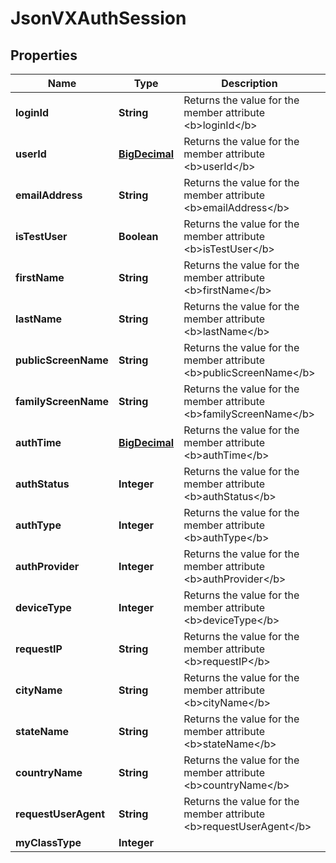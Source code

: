 
# JsonVXAuthSession

## Properties
Name | Type | Description | Notes
------------ | ------------- | ------------- | -------------
**loginId** | **String** | Returns the value for the member attribute &lt;b&gt;loginId&lt;/b&gt; |  [optional]
**userId** | [**BigDecimal**](BigDecimal.md) | Returns the value for the member attribute &lt;b&gt;userId&lt;/b&gt; |  [optional]
**emailAddress** | **String** | Returns the value for the member attribute &lt;b&gt;emailAddress&lt;/b&gt; |  [optional]
**isTestUser** | **Boolean** | Returns the value for the member attribute &lt;b&gt;isTestUser&lt;/b&gt; |  [optional]
**firstName** | **String** | Returns the value for the member attribute &lt;b&gt;firstName&lt;/b&gt; |  [optional]
**lastName** | **String** | Returns the value for the member attribute &lt;b&gt;lastName&lt;/b&gt; |  [optional]
**publicScreenName** | **String** | Returns the value for the member attribute &lt;b&gt;publicScreenName&lt;/b&gt; |  [optional]
**familyScreenName** | **String** | Returns the value for the member attribute &lt;b&gt;familyScreenName&lt;/b&gt; |  [optional]
**authTime** | [**BigDecimal**](BigDecimal.md) | Returns the value for the member attribute &lt;b&gt;authTime&lt;/b&gt; |  [optional]
**authStatus** | **Integer** | Returns the value for the member attribute &lt;b&gt;authStatus&lt;/b&gt; |  [optional]
**authType** | **Integer** | Returns the value for the member attribute &lt;b&gt;authType&lt;/b&gt; |  [optional]
**authProvider** | **Integer** | Returns the value for the member attribute &lt;b&gt;authProvider&lt;/b&gt; |  [optional]
**deviceType** | **Integer** | Returns the value for the member attribute &lt;b&gt;deviceType&lt;/b&gt; |  [optional]
**requestIP** | **String** | Returns the value for the member attribute &lt;b&gt;requestIP&lt;/b&gt; |  [optional]
**cityName** | **String** | Returns the value for the member attribute &lt;b&gt;cityName&lt;/b&gt; |  [optional]
**stateName** | **String** | Returns the value for the member attribute &lt;b&gt;stateName&lt;/b&gt; |  [optional]
**countryName** | **String** | Returns the value for the member attribute &lt;b&gt;countryName&lt;/b&gt; |  [optional]
**requestUserAgent** | **String** | Returns the value for the member attribute &lt;b&gt;requestUserAgent&lt;/b&gt; |  [optional]
**myClassType** | **Integer** |  |  [optional]



